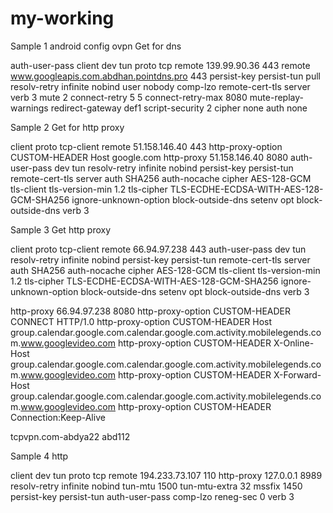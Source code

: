 # my-working
Sample 1 android config ovpn
Get for dns 

auth-user-pass
client
dev tun
proto tcp
remote 139.99.90.36 443
remote 
www.googleapis.com.abdhan.pointdns.pro 443
persist-key
persist-tun
pull
resolv-retry infinite
nobind
user nobody
comp-lzo
remote-cert-tls server
verb 3
mute 2
connect-retry 5 5
connect-retry-max 8080
mute-replay-warnings
redirect-gateway def1
script-security 2
cipher none
auth none
<ca>

Sample 2 
Get for http proxy 

client
proto tcp-client
remote 51.158.146.40 443
http-proxy-option CUSTOM-HEADER Host
google.com
http-proxy 51.158.146.40 8080
auth-user-pass 
dev tun
resolv-retry infinite
nobind
persist-key
persist-tun
remote-cert-tls server
auth SHA256
auth-nocache
cipher AES-128-GCM
tls-client
tls-version-min 1.2
tls-cipher TLS-ECDHE-ECDSA-WITH-AES-128-GCM-SHA256
ignore-unknown-option block-outside-dns
setenv opt block-outside-dns 
verb 3
<ca>

Sample 3
Get http proxy

client
proto tcp-client
remote 66.94.97.238 443
auth-user-pass
dev tun
resolv-retry infinite
nobind
persist-key
persist-tun
remote-cert-tls server
auth SHA256
auth-nocache
cipher AES-128-GCM
tls-client
tls-version-min 1.2
tls-cipher TLS-ECDHE-ECDSA-WITH-AES-128-GCM-SHA256
ignore-unknown-option block-outside-dns
setenv opt block-outside-dns
verb 3

http-proxy 66.94.97.238 8080
http-proxy-option CUSTOM-HEADER CONNECT HTTP/1.0
http-proxy-option CUSTOM-HEADER Host group.calendar.google.com.calendar.google.com.activity.mobilelegends.com.www.googlevideo.com
http-proxy-option CUSTOM-HEADER X-Online-Host group.calendar.google.com.calendar.google.com.activity.mobilelegends.com.www.googlevideo.com
http-proxy-option CUSTOM-HEADER X-Forward-Host group.calendar.google.com.calendar.google.com.activity.mobilelegends.com.www.googlevideo.com
http-proxy-option CUSTOM-HEADER Connection:Keep-Alive

<auth-user-pass>
tcpvpn.com-abdya22
abd112
</auth-user-pass>

Sample 4 
http 

client
dev tun
proto tcp
remote 194.233.73.107 110
http-proxy 127.0.0.1 8989
resolv-retry infinite
nobind
tun-mtu 1500
tun-mtu-extra 32
mssfix 1450
persist-key
persist-tun
auth-user-pass
comp-lzo
reneg-sec 0
verb 3


